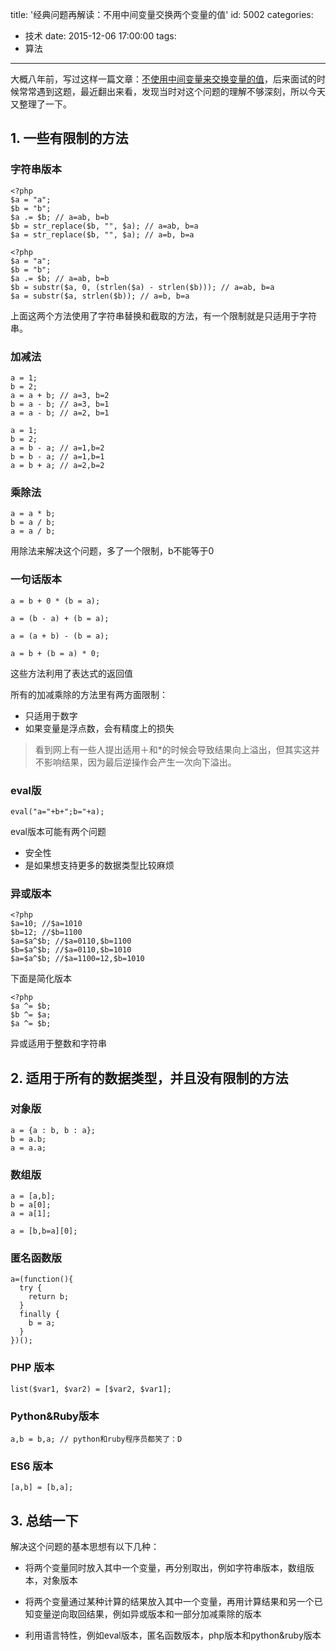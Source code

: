title: '经典问题再解读：不用中间变量交换两个变量的值'
id: 5002
categories:
  - 技术
date: 2015-12-06 17:00:00
tags:
  - 算法
---

大概八年前，写过这样一篇文章：[不使用中间变量来交换变量的值](//blog.foolbird.net/331.html)，后来面试的时候常常遇到这题，最近翻出来看，发现当时对这个问题的理解不够深刻，所以今天又整理了一下。

## 1. 一些有限制的方法

### 字符串版本

```
<?php
$a = "a";
$b = "b";
$a .= $b; // a=ab, b=b
$b = str_replace($b, "", $a); // a=ab, b=a
$a = str_replace($b, "", $a); // a=b, b=a
```

```
<?php
$a = "a";
$b = "b";
$a .= $b; // a=ab, b=b
$b = substr($a, 0, (strlen($a) - strlen($b))); // a=ab, b=a
$a = substr($a, strlen($b)); // a=b, b=a
```

上面这两个方法使用了字符串替换和截取的方法，有一个限制就是只适用于字符串。

### 加减法

```
a = 1;
b = 2;
a = a + b; // a=3, b=2
b = a - b; // a=3, b=1
a = a - b; // a=2, b=1
```

```
a = 1;
b = 2;
a = b - a; // a=1,b=2
b = b - a; // a=1,b=1
a = b + a; // a=2,b=2
```

### 乘除法

```
a = a * b;
b = a / b;
a = a / b;
```

用除法来解决这个问题，多了一个限制，b不能等于0

### 一句话版本

```
a = b + 0 * (b = a);
```

```
a = (b - a) + (b = a);
```

```
a = (a + b) - (b = a);
```

```
a = b + (b = a) * 0;
```

这些方法利用了表达式的返回值

所有的加减乘除的方法里有两方面限制：

* 只适用于数字
* 如果变量是浮点数，会有精度上的损失

> 看到网上有一些人提出适用＋和*的时候会导致结果向上溢出，但其实这并不影响结果，因为最后逆操作会产生一次向下溢出。

### eval版

```
eval("a="+b+";b="+a);
```

eval版本可能有两个问题

* 安全性
* 是如果想支持更多的数据类型比较麻烦

### 异或版本

```
<?php
$a=10; //$a=1010
$b=12; //$b=1100
$a=$a^$b; //$a=0110,$b=1100
$b=$a^$b; //$a=0110,$b=1010
$a=$a^$b; //$a=1100=12,$b=1010
```

下面是简化版本

```
<?php
$a ^= $b;
$b ^= $a;
$a ^= $b;
```

异或适用于整数和字符串

## 2. 适用于所有的数据类型，并且没有限制的方法

### 对象版

```
a = {a : b, b : a};
b = a.b;
a = a.a;
```

### 数组版

```
a = [a,b];
b = a[0];
a = a[1];
```

```
a = [b,b=a][0];
```

### 匿名函数版

```
a=(function(){
  try {
    return b;
  }
  finally {
    b = a;
  }
})();
```

### PHP 版本

```
list($var1, $var2) = [$var2, $var1];
```

### Python&Ruby版本

```
a,b = b,a; // python和ruby程序员都笑了：D
```

### ES6 版本

```
[a,b] = [b,a];
```

## 3. 总结一下

解决这个问题的基本思想有以下几种：

* 将两个变量同时放入其中一个变量，再分别取出，例如字符串版本，数组版本，对象版本

* 将两个变量通过某种计算的结果放入其中一个变量，再用计算结果和另一个已知变量逆向取回结果，例如异或版本和一部分加减乘除的版本

* 利用语言特性，例如eval版本，匿名函数版本，php版本和python&ruby版本